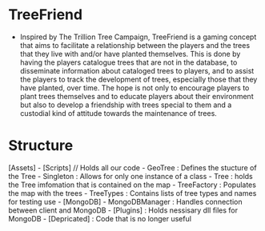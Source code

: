 # TreeFriend

- Inspired by The Trillion Tree Campaign, TreeFriend is a gaming concept that aims to facilitate a relationship between the players and the trees that they live with and/or have planted themselves. This is done by having the players catalogue trees that are not in the database, to disseminate information about cataloged trees to players, and to assist the players to track the development of trees, especially those that they have planted, over time. The hope is not only to encourage players to plant trees themselves and to educate players about their environment but also to develop a friendship with trees special to them and a custodial kind of attitude towards the maintenance of trees.


# Structure
[Assets]
	- [Scripts] // Holds all our code
		- GeoTree : Defines the stucture of the Tree
		- Singleton : Allows for only one instance of a class
		- Tree : holds the Tree imfomation that is contained on the map
		- TreeFactory : Populates the map with the trees
		- TreeTypes : Contains lists of tree types and names for testing use
		- [MongoDB]
			- MongoDBManager : Handles connection between client and MongoDB
			- [Plugins] : Holds nessisary dll files for MongoDB
		- [Depricated] : Code that is no longer useful

